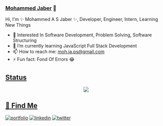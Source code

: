 ### [Mohammed Jaber](#) 👋

Hi, I'm ✨ Mohammed A S Jaber ✨, Developer, Engineer, Intern, Learning New Things

- 🔭 Interested In Software Development, Problem Solving, Software Structuring
- 🌱 I’m currently learning JavaScript Full Stack Development
- 📫 How to reach me: moh.ja.ps@gmail.com
- ⚡ Fun fact: Fond Of Errors 😂

## [Status](#)

<div align="center">
  <img src="https://github-readme-stats.vercel.app/api?username=mohjaps&count_private=true" />
</div>

## [🔗 Find Me](#)
[![portfolio](https://img.shields.io/badge/Whatsapp-25D366?style=for-the-badge&logo=whatsapp&logoColor=white)](https://wa.me//972595264875/)
[![linkedin](https://img.shields.io/badge/linkedin-0A66C2?style=for-the-badge&logo=linkedin&logoColor=white)](https://linkedin.com/in/mohjaps/)
[![twitter](https://img.shields.io/badge/twitter-1DA1F2?style=for-the-badge&logo=twitter&logoColor=white)](https://www.twitter.com/moh_ja_ps/)


